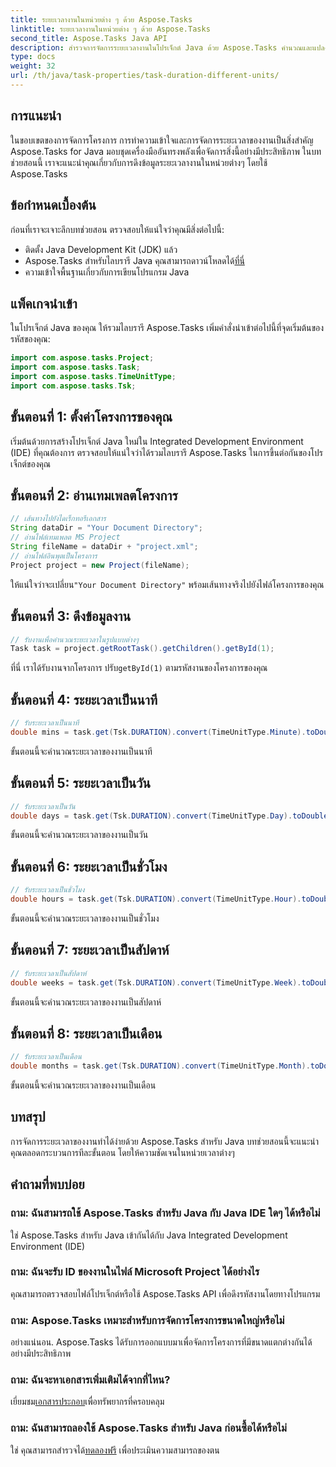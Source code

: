 ```yaml
---
title: ระยะเวลางานในหน่วยต่าง ๆ ด้วย Aspose.Tasks
linktitle: ระยะเวลางานในหน่วยต่าง ๆ ด้วย Aspose.Tasks
second_title: Aspose.Tasks Java API
description: สำรวจการจัดการระยะเวลางานในโปรเจ็กต์ Java ด้วย Aspose.Tasks คำนวณและแปลงระยะเวลาอย่างแม่นยำเป็นนาที วัน ชั่วโมง สัปดาห์ และเดือน
type: docs
weight: 32
url: /th/java/task-properties/task-duration-different-units/
---
```

## การแนะนำ
ในขอบเขตของการจัดการโครงการ การทำความเข้าใจและการจัดการระยะเวลาของงานเป็นสิ่งสำคัญ Aspose.Tasks for Java มอบชุดเครื่องมืออันทรงพลังเพื่อจัดการสิ่งนี้อย่างมีประสิทธิภาพ ในบทช่วยสอนนี้ เราจะแนะนำคุณเกี่ยวกับการดึงข้อมูลระยะเวลางานในหน่วยต่างๆ โดยใช้ Aspose.Tasks
## ข้อกำหนดเบื้องต้น
ก่อนที่เราจะเจาะลึกบทช่วยสอน ตรวจสอบให้แน่ใจว่าคุณมีสิ่งต่อไปนี้:
- ติดตั้ง Java Development Kit (JDK) แล้ว
-  Aspose.Tasks สำหรับไลบรารี Java คุณสามารถดาวน์โหลดได้[ที่นี่](https://releases.aspose.com/tasks/java/)
- ความเข้าใจพื้นฐานเกี่ยวกับการเขียนโปรแกรม Java
## แพ็คเกจนำเข้า
ในโปรเจ็กต์ Java ของคุณ ให้รวมไลบรารี Aspose.Tasks เพิ่มคำสั่งนำเข้าต่อไปนี้ที่จุดเริ่มต้นของรหัสของคุณ:
```java
import com.aspose.tasks.Project;
import com.aspose.tasks.Task;
import com.aspose.tasks.TimeUnitType;
import com.aspose.tasks.Tsk;
```
## ขั้นตอนที่ 1: ตั้งค่าโครงการของคุณ
เริ่มต้นด้วยการสร้างโปรเจ็กต์ Java ใหม่ใน Integrated Development Environment (IDE) ที่คุณต้องการ ตรวจสอบให้แน่ใจว่าได้รวมไลบรารี Aspose.Tasks ในการขึ้นต่อกันของโปรเจ็กต์ของคุณ
## ขั้นตอนที่ 2: อ่านเทมเพลตโครงการ
```java
// เส้นทางไปยังไดเร็กทอรีเอกสาร
String dataDir = "Your Document Directory";
// อ่านไฟล์เทมเพลต MS Project
String fileName = dataDir + "project.xml";
// อ่านไฟล์อินพุตเป็นโครงการ
Project project = new Project(fileName);
```
 ให้แน่ใจว่าจะเปลี่ยน`"Your Document Directory"` พร้อมเส้นทางจริงไปยังไฟล์โครงการของคุณ
## ขั้นตอนที่ 3: ดึงข้อมูลงาน
```java
// รับงานเพื่อคำนวณระยะเวลาในรูปแบบต่างๆ
Task task = project.getRootTask().getChildren().getById(1);
```
 ที่นี่ เราได้รับงานจากโครงการ ปรับ`getById(1)` ตามรหัสงานของโครงการของคุณ
## ขั้นตอนที่ 4: ระยะเวลาเป็นนาที
```java
// รับระยะเวลาเป็นนาที
double mins = task.get(Tsk.DURATION).convert(TimeUnitType.Minute).toDouble();
```
ขั้นตอนนี้จะคำนวณระยะเวลาของงานเป็นนาที
## ขั้นตอนที่ 5: ระยะเวลาเป็นวัน
```java
// รับระยะเวลาเป็นวัน
double days = task.get(Tsk.DURATION).convert(TimeUnitType.Day).toDouble();
```
ขั้นตอนนี้จะคำนวณระยะเวลาของงานเป็นวัน
## ขั้นตอนที่ 6: ระยะเวลาเป็นชั่วโมง
```java
// รับระยะเวลาเป็นชั่วโมง
double hours = task.get(Tsk.DURATION).convert(TimeUnitType.Hour).toDouble();
```
ขั้นตอนนี้จะคำนวณระยะเวลาของงานเป็นชั่วโมง
## ขั้นตอนที่ 7: ระยะเวลาเป็นสัปดาห์
```java
// รับระยะเวลาเป็นสัปดาห์
double weeks = task.get(Tsk.DURATION).convert(TimeUnitType.Week).toDouble();
```
ขั้นตอนนี้จะคำนวณระยะเวลาของงานเป็นสัปดาห์
## ขั้นตอนที่ 8: ระยะเวลาเป็นเดือน
```java
// รับระยะเวลาเป็นเดือน
double months = task.get(Tsk.DURATION).convert(TimeUnitType.Month).toDouble();
```
ขั้นตอนนี้จะคำนวณระยะเวลาของงานเป็นเดือน
## บทสรุป
การจัดการระยะเวลาของงานทำได้ง่ายด้วย Aspose.Tasks สำหรับ Java บทช่วยสอนนี้จะแนะนำคุณตลอดกระบวนการทีละขั้นตอน โดยให้ความชัดเจนในหน่วยเวลาต่างๆ
## คำถามที่พบบ่อย
### ถาม: ฉันสามารถใช้ Aspose.Tasks สำหรับ Java กับ Java IDE ใดๆ ได้หรือไม่
ใช่ Aspose.Tasks สำหรับ Java เข้ากันได้กับ Java Integrated Development Environment (IDE)
### ถาม: ฉันจะรับ ID ของงานในไฟล์ Microsoft Project ได้อย่างไร
คุณสามารถตรวจสอบไฟล์โปรเจ็กต์หรือใช้ Aspose.Tasks API เพื่อดึงรหัสงานโดยทางโปรแกรม
### ถาม: Aspose.Tasks เหมาะสำหรับการจัดการโครงการขนาดใหญ่หรือไม่
อย่างแน่นอน. Aspose.Tasks ได้รับการออกแบบมาเพื่อจัดการโครงการที่มีขนาดแตกต่างกันได้อย่างมีประสิทธิภาพ
### ถาม: ฉันจะหาเอกสารเพิ่มเติมได้จากที่ไหน?
 เยี่ยมชม[เอกสารประกอบ](https://reference.aspose.com/tasks/java/)เพื่อทรัพยากรที่ครอบคลุม
### ถาม: ฉันสามารถลองใช้ Aspose.Tasks สำหรับ Java ก่อนซื้อได้หรือไม่
 ใช่ คุณสามารถสำรวจได้[ทดลองฟรี](https://releases.aspose.com/) เพื่อประเมินความสามารถของตน